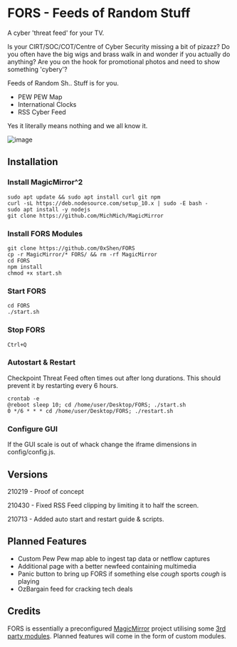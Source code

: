# FORS - Feeds of Random Stuff
A cyber 'threat feed' for your TV.

Is your CIRT/SOC/COT/Centre of Cyber Security missing a bit of pizazz? 
Do you often have the big wigs and brass walk in and wonder if you actually do anything? 
Are you on the hook for promotional photos and need to show something 'cybery'?

Feeds of Random Sh.. Stuff is for you. 
* PEW PEW Map
* International Clocks
* RSS Cyber Feed

Yes it literally means nothing and we all know it.

![image](https://user-images.githubusercontent.com/9160174/116641905-d3558b80-a9ac-11eb-80aa-990707215183.png)

## Installation
### Install MagicMirror^2
```
sudo apt update && sudo apt install curl git npm
curl -sL https://deb.nodesource.com/setup_10.x | sudo -E bash -
sudo apt install -y nodejs
git clone https://github.com/MichMich/MagicMirror
```

### Install FORS Modules
```
git clone https://github.com/0xShen/FORS
cp -r MagicMirror/* FORS/ && rm -rf MagicMirror
cd FORS
npm install
chmod +x start.sh
```

### Start FORS
```
cd FORS
./start.sh
```

### Stop FORS
```
Ctrl+Q
```

### Autostart & Restart
Checkpoint Threat Feed often times out after long durations. This should prevent it by restarting every 6 hours.
```
crontab -e
@reboot sleep 10; cd /home/user/Desktop/FORS; ./start.sh
0 */6 * * * cd /home/user/Desktop/FORS; ./restart.sh
```

### Configure GUI
If the GUI scale is out of whack change the iframe dimensions in config/config.js.

## Versions
210219 - Proof of concept

210430 - Fixed RSS Feed clipping by limiting it to half the screen.

210713 - Added auto start and restart guide & scripts.

## Planned Features
* Custom Pew Pew map able to ingest tap data or netflow captures
* Additional page with a better newfeed containing multimedia
* Panic button to bring up FORS if something else *cough* sports *cough* is playing
* OzBargain feed for cracking tech deals

## Credits 
FORS is essentially a preconfigured [MagicMirror](https://magicmirror.builders/) project utilising some [3rd party modules](https://github.com/MichMich/MagicMirror/wiki/3rd-Party-Modules). Planned features will come in the form of custom modules.
